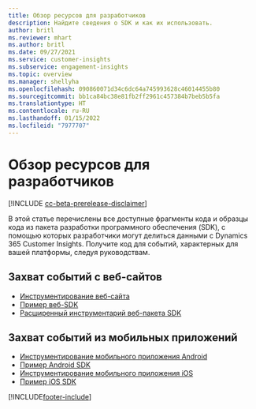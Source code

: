 ```yaml
---
title: Обзор ресурсов для разработчиков
description: Найдите сведения о SDK и как их использовать.
author: britl
ms.reviewer: mhart
ms.author: britl
ms.date: 09/27/2021
ms.service: customer-insights
ms.subservice: engagement-insights
ms.topic: overview
ms.manager: shellyha
ms.openlocfilehash: 090860071d34c6dc64a745993628c46014455b80
ms.sourcegitcommit: bb1ca84bc38e81fb2ff2961c457384b7beb5b5fa
ms.translationtype: HT
ms.contentlocale: ru-RU
ms.lasthandoff: 01/15/2022
ms.locfileid: "7977707"
---
```

# <a name="developer-resources-overview"></a>Обзор ресурсов для разработчиков

[!INCLUDE [cc-beta-prerelease-disclaimer](includes/cc-beta-prerelease-disclaimer.md)]

В этой статье перечислены все доступные фрагменты кода и образцы кода из пакета разработки программного обеспечения (SDK), с помощью которых разработчики могут делиться данными с Dynamics 365 Customer Insights. Получите код для событий, характерных для вашей платформы, следуя руководствам.

## <a name="capture-events-from-websites"></a>Захват событий с веб-сайтов

- [Инструментирование веб-сайта](instrument-website.md)
- [Пример веб-SDK](websdk-sample.md)
- [Расширенный инструментарий веб-пакета SDK](advanced-SDK-implementation.md)

## <a name="capture-events-from-mobile-apps"></a>Захват событий из мобильных приложений

- [Инструментирование мобильного приложения Android](get-started-android.md)
- [Пример Android SDK](androidsdk-sample.md)
- [Инструментирование мобильного приложения iOS](get-started-ios.md)
- [Пример iOS SDK](iossdk-sample.md)

[!INCLUDE[footer-include](../includes/footer-banner.md)]

